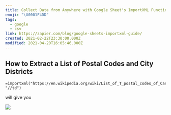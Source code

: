 ```yaml
---
title: Collect Data from Anywhere with Google Sheet's ImportXML Function
emoji: "\U0001F4DD"
tags:
  - google
  - csv
link: https://zapier.com/blog/google-sheets-importxml-guide/
created: 2021-02-22T23:30:00.000Z
modified: 2021-04-20T16:05:46.000Z
---
```


## How to Extract a List of Postal Codes and City Districts

```
=importxml("https://en.wikipedia.org/wiki/List_of_T_postal_codes_of_Canada", "//td")
```

will give you

![](https://images.ctfassets.net/lzny33ho1g45/2tu26Dc0p9NiYCG4KX2jh1/58d8b163af2505bdeb8a28691a703d25/Imported_XML_table_in_Google_Sheets?w=700)

